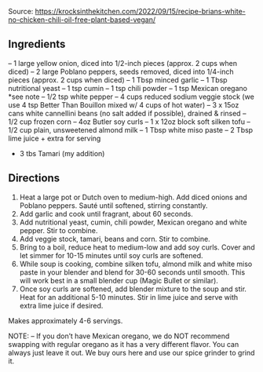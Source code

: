 Source: https://krocksinthekitchen.com/2022/09/15/recipe-brians-white-no-chicken-chili-oil-free-plant-based-vegan/

## Ingredients
– 1 large yellow onion, diced into 1/2-inch pieces (approx. 2 cups when diced)
– 2 large Poblano peppers, seeds removed, diced into 1/4-inch pieces (approx. 2 cups when diced)
– 1 Tbsp minced garlic
– 1 Tbsp nutritional yeast
– 1 tsp cumin
– 1 tsp chili powder
– 1 tsp Mexican oregano *see note
– 1/2 tsp white pepper
– 4 cups reduced sodium veggie stock (we use 4 tsp Better Than Bouillon mixed w/ 4 cups of hot water)
– 3 x 15oz cans white cannellini beans (no salt added if possible), drained & rinsed
– 1/2 cup frozen corn
– 4oz Butler soy curls
– 1 x 12oz block soft silken tofu
– 1/2 cup plain, unsweetened almond milk
– 1 Tbsp white miso paste
– 2 Tbsp lime juice + extra for serving

- 3 tbs Tamari (my addition)

## Directions
1. Heat a large pot or Dutch oven to medium-high. Add diced onions and Poblano peppers. Sauté until softened, stirring constantly.
2. Add garlic and cook until fragrant, about 60 seconds.
3. Add nutritional yeast, cumin, chili powder, Mexican oregano and white pepper. Stir to combine.
4. Add veggie stock, tamari, beans and corn. Stir to combine.
5. Bring to a boil, reduce heat to medium-low and add soy curls. Cover and let simmer for 10-15 minutes until soy curls are softened.
6. While soup is cooking, combine silken tofu, almond milk and white miso paste in your blender and blend for 30-60 seconds until smooth. This will work best in a small blender cup (Magic Bullet or similar).
7. Once soy curls are softened, add blender mixture to the soup and stir. Heat for an additional 5-10 minutes. Stir in lime juice and serve with extra lime juice if desired.

Makes approximately 4-6 servings.

NOTE:
– If you don’t have Mexican oregano, we do NOT recommend swapping with regular oregano as it has a very different flavor. You can always just leave it out. We buy ours here and use our spice grinder to grind it.
